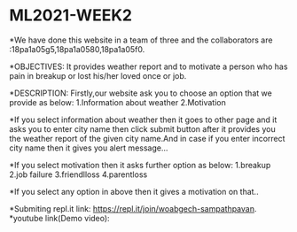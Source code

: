 # ML2021-WEEK2


*We have done this website in a team of three and the collaborators are :18pa1a05g5,18pa1a0580,18pa1a05f0.

 *OBJECTIVES: 
     It provides weather report and to motivate a person who has pain in breakup or lost his/her loved once or job.
 
 *DESCRIPTION:
     Firstly,our website ask you to choose an option that we provide as below:
                1.Information about weather
                2.Motivation
                
*If you select information about weather then it goes to other page and it asks you to enter city name then click submit button after it provides you the weather report of the given city name.And in case if you enter incorrect city name then it gives you alert message...

*If you select motivation then it asks further option as below:
   1.breakup
   2.job failure
   3.friendlloss
   4.parentloss
   
*If you select any option in above then it gives a motivation on that..

*Submiting repl.it link: https://repl.it/join/woabgech-sampathpavan.
*youtube link(Demo video): 






         
